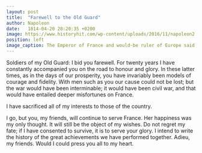 ```yaml
---
layout: post
title:  "Farewell to the Old Guard"
author: Napoleon
date:   1814-04-20 20:20:35 +0200
image: https://www.historyhit.com/wp-content/uploads/2016/11/napoleon2.jpg
position: left
image_caption: The Emperor of France and would-be ruler of Europe said goodbye to the Old Guard after his failed invasion of Russia and defeat by the Allies.
---
```

Soldiers of my Old Guard: I bid you farewell. For twenty years I have constantly accompanied you on the road to honour and glory. In these latter times, as in the days of our prosperity, you have invariably been models of courage and fidelity. With men such as you our cause could not be lost; but the war would have been interminable; it would have been civil war, and that would have entailed deeper misfortunes on France.

I have sacrificed all of my interests to those of the country.

I go, but you, my friends, will continue to serve France. Her happiness was my only thought. It will still be the object of my wishes. Do not regret my fate; if I have consented to survive, it is to serve your glory. I intend to write the history of the great achievements we have performed together. Adieu, my friends. Would I could press you all to my heart.

<!--more-->

